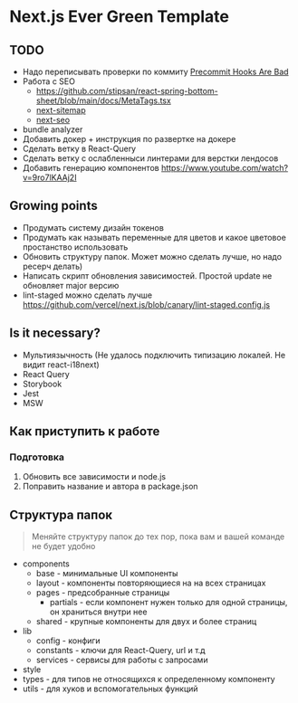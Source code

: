 # Next.js Ever Green Template

## TODO

- Надо переписывать проверки по коммиту [Precommit Hooks Are Bad](https://www.youtube.com/watch?v=RAelLqnnOp0)
- Работа с SEO
    - <https://github.com/stipsan/react-spring-bottom-sheet/blob/main/docs/MetaTags.tsx>
    - [next-sitemap](https://github.com/iamvishnusankar/next-sitemap)
    - [next-seo](https://github.com/garmeeh/next-seo)
- bundle analyzer
- Добавить докер + инструкция по развертке на докере
- Сделать ветку в React-Query
- Сделать ветку с ослабленныси линтерами для верстки лендосов
- Добавить генерацию компонентов <https://www.youtube.com/watch?v=9ro7lKAAj2I>

## Growing points

- Продумать систему дизайн токенов
- Продумать как называть переменные для цветов и какое цветовое простанство использовать
- Обновить структуру папок. Может можно сделать лучше, но надо ресерч делать)
- Написать скрипт обновления зависимостей. Простой update не обновляет major версию
- lint-staged можно сделать лучше <https://github.com/vercel/next.js/blob/canary/lint-staged.config.js>

## Is it necessary?

- Мультиязычность (Не удалось подключить типизацию локалей. Не видит react-i18next)
- React Query
- Storybook
- Jest
- MSW

## Как приступить к работе

### Подготовка

1. Обновить все зависимости и node.js
2. Поправить название и автора в package.json

## Структура папок

> Меняйте структуру папок до тех пор, пока вам и вашей команде не будет удобно

- components
    - base - минимальные UI компоненты
    - layout - компоненты повторяющиеся на на всех страницах
    - pages - предсобранные страницы
        - partials - если компонент нужен только для одной страницы, он храниться внутри нее
    - shared - крупные компоненты для двух и более страниц
- lib
    - config - конфиги
    - constants - ключи для React-Query, url и т.д
    - services - сервисы для работы с запросами
- style
- types - для типов не относящихся к определенному компоненту
- utils - для хуков и вспомогательных функций
